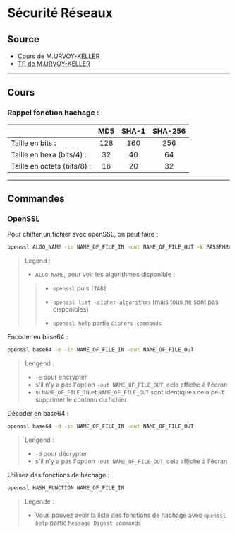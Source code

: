 <!--
Created by Its-Just-Nans - https://github.com/Its-Just-Nans
Copyright Its-Just-Nans
--->

# Sécurité Réseaux

## Source

- [Cours de M.URVOY-KELLER](http://www.i3s.unice.fr/~urvoy/teaching/)
- [TP de M.URVOY-KELLER](http://www.i3s.unice.fr/~urvoy/teaching/)

---

## Cours

### Rappel fonction hachage :

|                             | MD5 | SHA-1 | SHA-256 |
|:----------------------------|:---:|:-----:|:-------:| 
| Taille en bits :            | 128 |  160  |   256   |
| Taille en hexa (bits/4) :   |  32 |   40  |    64   |
| Taille en octets (bits/8) : |  16 |   20  |    32   |


---

## Commandes

### OpenSSL

Pour chiffer un fichier avec openSSL, on peut faire :
```sh
openssl ALGO_NAME -in NAME_OF_FILE_IN -out NAME_OF_FILE_OUT -k PASSPHRASE
```
> Legend :
> - `ALGO_NAME`, pour voir les algorithmes disponible :
>>- `openssl` puis `[TAB]`
>>
>>- `openssl list -cipher-algorithms` (mais tous ne sont pas disponibles)
>>
>>- `openssl help` partie `Ciphers commands`

Encoder en base64 :
```sh
openssl base64 -e -in NAME_OF_FILE_IN -out NAME_OF_FILE_OUT
```
> Lengend :
>- `-e` pour encrypter
>- s'il n'y a pas l'option `-out NAME_OF_FILE_OUT`, cela affiche à l'écran
>- si `NAME_OF_FILE_IN` et `NAME_OF_FILE_OUT` sont identiques cela peut supprimer le contenu du fichier

Décoder en base64 :
```sh
openssl base64 -d -in NAME_OF_FILE_IN -out NAME_OF_FILE_OUT
```
> Lengend :
>- `-d` pour décrypter
>- s'il n'y a pas l'option `-out NAME_OF_FILE_OUT`, cela affiche à l'écran


Utilisez des fonctions de hachage :
```sh
openssl HASH_FUNCTION NAME_OF_FILE_IN
```
> Légende :
>- Vous pouvez avoir la liste des fonctions de hachage avec `openssl help` partie `Message Digest commands `